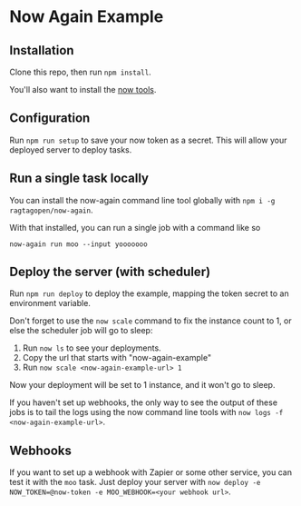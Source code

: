 # Now Again Example

## Installation

Clone this repo, then run `npm install`.

You'll also want to install the [now tools](https://zeit.co/download).

## Configuration

Run `npm run setup` to save your now token as a secret. This will allow your deployed server to deploy tasks.

## Run a single task locally

You can install the now-again command line tool globally with `npm i -g ragtagopen/now-again`.

With that installed, you can run a single job with a command like so

    now-again run moo --input yooooooo

## Deploy the server (with scheduler)

Run `npm run deploy` to deploy the example, mapping the token secret to an environment variable.

Don't forget to use the `now scale` command to fix the instance count to 1, or else the scheduler job will go to sleep:

1. Run `now ls` to see your deployments.
1. Copy the url that starts with "now-again-example"
1. Run `now scale <now-again-example-url> 1`

Now your deployment will be set to 1 instance, and it won't go to sleep.

If you haven't set up webhooks, the only way to see the output of these jobs is to tail the logs using the now command line tools with `now logs -f <now-again-example-url>`.

## Webhooks

If you want to set up a webhook with Zapier or some other service, you can test it with the `moo` task. Just deploy your server with `now deploy -e NOW_TOKEN=@now-token -e MOO_WEBHOOK=<your webhook url>`.
